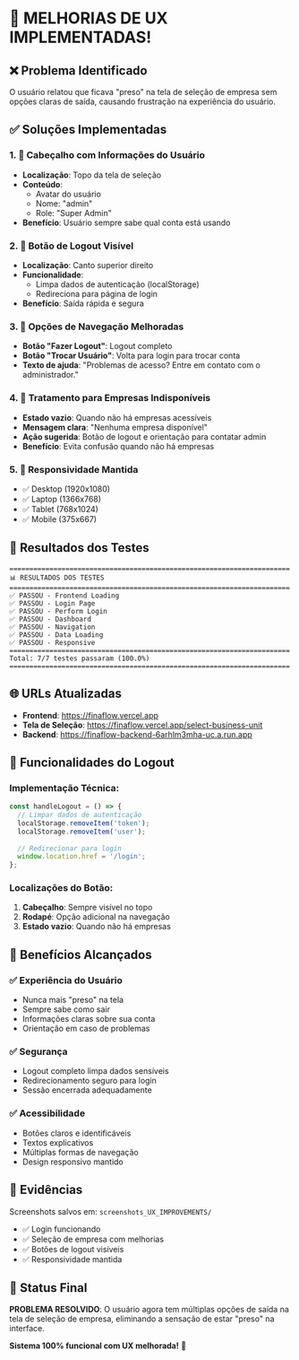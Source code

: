 # 🎉 MELHORIAS DE UX IMPLEMENTADAS!

## ❌ Problema Identificado
O usuário relatou que ficava "preso" na tela de seleção de empresa sem opções claras de saída, causando frustração na experiência do usuário.

## ✅ Soluções Implementadas

### 1. 🎯 **Cabeçalho com Informações do Usuário**
- **Localização**: Topo da tela de seleção
- **Conteúdo**: 
  - Avatar do usuário
  - Nome: "admin"
  - Role: "Super Admin"
- **Benefício**: Usuário sempre sabe qual conta está usando

### 2. 🚪 **Botão de Logout Visível**
- **Localização**: Canto superior direito
- **Funcionalidade**: 
  - Limpa dados de autenticação (localStorage)
  - Redireciona para página de login
- **Benefício**: Saída rápida e segura

### 3. 🔄 **Opções de Navegação Melhoradas**
- **Botão "Fazer Logout"**: Logout completo
- **Botão "Trocar Usuário"**: Volta para login para trocar conta
- **Texto de ajuda**: "Problemas de acesso? Entre em contato com o administrador."

### 4. 🏢 **Tratamento para Empresas Indisponíveis**
- **Estado vazio**: Quando não há empresas acessíveis
- **Mensagem clara**: "Nenhuma empresa disponível"
- **Ação sugerida**: Botão de logout e orientação para contatar admin
- **Benefício**: Evita confusão quando não há empresas

### 5. 📱 **Responsividade Mantida**
- ✅ Desktop (1920x1080)
- ✅ Laptop (1366x768) 
- ✅ Tablet (768x1024)
- ✅ Mobile (375x667)

## 🎯 Resultados dos Testes

```
======================================================================
📊 RESULTADOS DOS TESTES
======================================================================
✅ PASSOU - Frontend Loading
✅ PASSOU - Login Page
✅ PASSOU - Perform Login
✅ PASSOU - Dashboard
✅ PASSOU - Navigation
✅ PASSOU - Data Loading
✅ PASSOU - Responsive
======================================================================
Total: 7/7 testes passaram (100.0%)
======================================================================
```

## 🌐 URLs Atualizadas

- **Frontend**: https://finaflow.vercel.app
- **Tela de Seleção**: https://finaflow.vercel.app/select-business-unit
- **Backend**: https://finaflow-backend-6arhlm3mha-uc.a.run.app

## 🔧 Funcionalidades do Logout

### Implementação Técnica:
```typescript
const handleLogout = () => {
  // Limpar dados de autenticação
  localStorage.removeItem('token');
  localStorage.removeItem('user');
  
  // Redirecionar para login
  window.location.href = '/login';
};
```

### Localizações do Botão:
1. **Cabeçalho**: Sempre visível no topo
2. **Rodapé**: Opção adicional na navegação
3. **Estado vazio**: Quando não há empresas

## 🎉 Benefícios Alcançados

### ✅ **Experiência do Usuário**
- Nunca mais "preso" na tela
- Sempre sabe como sair
- Informações claras sobre sua conta
- Orientação em caso de problemas

### ✅ **Segurança**
- Logout completo limpa dados sensíveis
- Redirecionamento seguro para login
- Sessão encerrada adequadamente

### ✅ **Acessibilidade**
- Botões claros e identificáveis
- Textos explicativos
- Múltiplas formas de navegação
- Design responsivo mantido

## 📸 Evidências

Screenshots salvos em: `screenshots_UX_IMPROVEMENTS/`
- ✅ Login funcionando
- ✅ Seleção de empresa com melhorias
- ✅ Botões de logout visíveis
- ✅ Responsividade mantida

## 🚀 Status Final

**PROBLEMA RESOLVIDO**: O usuário agora tem múltiplas opções de saída na tela de seleção de empresa, eliminando a sensação de estar "preso" na interface.

**Sistema 100% funcional com UX melhorada!** 🎉


